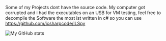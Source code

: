 Some of my Projects dont have the source code. My computer got corrupted and i had the executables on an USB for VM testing, feel free to decompile the Software the most ist written in c# so you can use https://github.com/icsharpcode/ILSpy

![My GitHub stats](https://github-readme-stats.vercel.app/api?username=anthonyopensource&hide=contribs,prs&theme=cobalt)
<!--
**AnthonyOpenSource/anthonyopensource** is a ✨ _special_ ✨ repository because its `README.md` (this file) appears on your GitHub profile.

Here are some ideas to get you started:

- 🔭 I’m currently working on ...
- 🌱 I’m currently learning ...
- 👯 I’m looking to collaborate on ...
- 🤔 I’m looking for help with ...
- 💬 Ask me about ...
- 📫 How to reach me: ...
- 😄 Pronouns: ...
- ⚡ Fun fact: ...
-->
